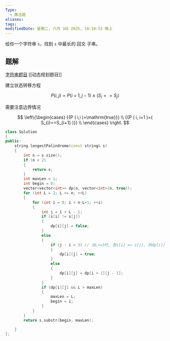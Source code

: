 ```yaml
---
Type:
  - 算法题
aliases: 
tags: 
modifiedDate: 星期二, 六月 3日 2025, 10:18:53 晚上
---
```

给你一个字符串 `s`，找到 `s` 中最长的 回文 子串。

## 题解

[字符串题目](字符串题目.md)
[[动态规划题目]]

建立状态转移方程

$$
P ( i, j )=P ( i+1, j-1 ) \wedge( S_{i}==S_{j} )
$$

需要注意边界情况

$$
\left\{\begin{cases} {{P ( i,i )=\mathrm{true}}} \\ {{P ( i, i+1 )=( S_{i}==S_{i+1} )}} \\ \end{cases} \right.
$$

```cpp
class Solution
{
public:
	string longestPalindrome(const string& s)
	{
		int n = s.size();
		if (n < 2)
		{
			return s;
		}
		int maxLen = 1;
		int begin = 0;
		vector<vector<int>> dp(n, vector<int>(n, true));
		for (int L = 2; L <= n; ++L)
		{
			for (int i = 0; i < n-L+1; ++i)
			{
				int j = i + L - 1;
				if (s[i] != s[j])
				{
					dp[i][j] = false;
				}
				else
				{
					if (j - i < 3) // 当L<=3时, 若s[i] == s[j], 则dp[i][j]为true
					{
						dp[i][j] = true;
					}
					else 
					{
						dp[i][j] = dp[i + 1][j - 1];
					}
				}
				if (dp[i][j] && L > maxLen)
				{
					maxLen = L;
					begin = i;
				}
			}
		}
		return s.substr(begin, maxLen);

	}
};
```

